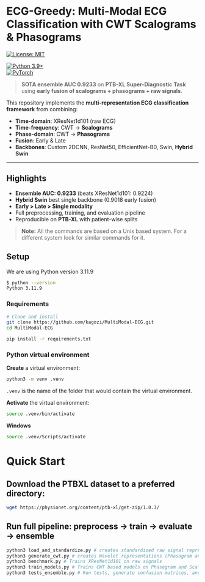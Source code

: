 # ECG-Greedy: Multi-Modal ECG Classification with CWT Scalograms & Phasograms 
[![License: MIT](https://img.shields.io/badge/License-MIT-blue.svg)](LICENSE)  
<!-- [![Paper](https://img.shields.io/badge/ISBI-2025-blue)](https://biomedicalimaging.org/2025/)   -->
[![Python 3.9+](https://img.shields.io/badge/python-3.9%2B-blue)](https://python.org)  
[![PyTorch](https://img.shields.io/badge/PyTorch-2.0-orange)](https://pytorch.org)

> **SOTA ensemble AUC 0.9233** on **PTB-XL Super-Diagnostic Task** using **early fusion of scalograms + phasograms + raw signals**.

This repository implements the **multi-representation ECG classification framework** from combining:
- **Time-domain**: XResNet1d101 (raw ECG)
- **Time-frequency**: CWT → **Scalograms**
- **Phase-domain**: CWT → **Phasograms**
- **Fusion**: Early & Late
- **Backbones**: Custom 2DCNN, ResNet50, EfficientNet-B0, Swin, **Hybrid Swin**

---

## Highlights
- **Ensemble AUC: 0.9233** (beats XResNet1d101: 0.9224)
- **Hybrid Swin** best single backbone (0.9018 early fusion)
- **Early > Late > Single modality**
- Full preprocessing, training, and evaluation pipeline
- Reproducible on **PTB-XL** with patient-wise splits 

> **Note:** All the commands are based on a Unix based system.
> For a different system look for similar commands for it.


## Setup

We are using Python version 3.11.9

```bash
$ python --version
Python 3.11.9
```
### Requirements

```bash
# Clone and install
git clone https://github.com/kagozi/MultiModal-ECG.git
cd MultiModal-ECG

pip install -r requirements.txt
```
### Python virtual environment

**Create** a virtual environment:

```bash
python3 -m venv .venv
```

`.venv` is the name of the folder that would contain the virtual environment.

**Activate** the virtual environment:

```bash
source .venv/bin/activate
```

**Windows**
```bash
source .venv/Scripts/activate
```
# Quick Start
## Download the PTBXL dataset to a preferred directory: 
```bash
wget https://physionet.org/content/ptb-xl/get-zip/1.0.3/
```

## Run full pipeline: preprocess → train → evaluate → ensemble

```bash
python3 load_and_standardize.py # creates standardized raw signal representations
python3 generate_cwt.py # creates Wavelet representations (Phasogram and Scalograms)
python3 benchmark.py # Trains XResNet1d101 on raw signals
python3 train_models.py # Trains CWT based models on Phasogram and Scalograms
python3 tests_ensemble.py # Run tests, generate confusion matrices, and evaluate different ensembling strategies
```




